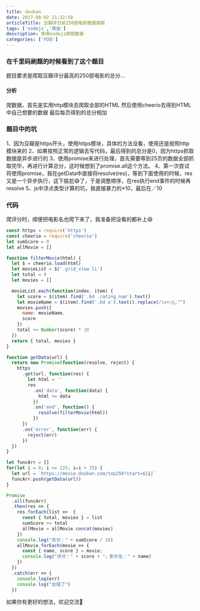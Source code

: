 ```yaml
---
title: douban
date: 2017-08-02 21:32:58
articleTitle: 豆瓣评分前250部电影数据爬取
tags: ['nodejs','爬虫']
description: 使用nodejs爬取数据
categories: ['代码']
---
```

### 在千里码刷题的时候看到了这个题目
题目要求是爬取豆瓣评分最高的250部电影的总分...

#### 分析
爬数据，首先是实用http模块去爬取全部的HTML
然后使用cheerio去得到HTML中自己想要的数据
最后每页得到的总分相加

### 题目中的坑
1、因为豆瓣是https开头，使用https模块，具体的方法没看，使用还是按照http模块来的
2、如果按照正常的逻辑去写代码，最后得到的总分是0，因为https抓取数据是异步进行的
3、使用promise来进行处理，首先需要等到25页的数据全部抓取完毕，再进行计算总分，这时候想到了promise.all这个方法。
4、第一次尝试将使用promise，我在getData中直接将resolve(res)，等到下面使用的时候，res又是一个异步执行，这下尴尬😅了，于是调整顺序，在res执行end事件的时候再resolve
5、js中浮点类型计算的坑，我直接暴力的*10，最后在／10

### 代码
爬评分时，顺便把电影名也爬下来了，我准备把没看的都补上😄

```javascript
const https = require('https')
const cheerio = require('cheerio')
let sumScore = 0
let allMovie = []

function filterMovie(html) {
  let $ = cheerio.load(html)
  let movieList = $('.grid_view li')
  let total = 0
  let movies = []

  movieList.each(function(index, item) {
    let score = $(item).find('.bd .rating_num').text()
    let movieName = $(item).find('.hd a').text().replace(/\s+/g,"")
    movies.push({
      name: movieName,
      score
    })
    total += Number(score) * 10
  })
  return { total, movies }
}

function getData(url) {
  return new Promise(function(resolve, reject) {
    https
      .get(url, function(res) {
        let html = ''
        res
          .on('data', function(data) {
            html += data
          })
          .on('end', function() {
            resolve(filterMovie(html))
          })
      })
      .on('error', function(err) {
        reject(err)
      })
  })
}

let funcArr = []
for(let i = 0; i <= 225; i=i + 25) {
  let url = `https://movie.douban.com/top250?start=${i}`
  funcArr.push(getData(url))
}

Promise
  .all(funcArr)
  .then(res => {
    res.forEach(list =>  {
      const { total, movies } = list
      sumScore += total
      allMovie = allMovie.concat(movies)
    })
    console.log("总分：" + sumScore / 10)
    allMovie.forEach(movie => {
      const { name, score } = movie;
      console.log("评分：" + score + "，影片名：" + name)
    })
  })
  .catch(err => {
    console.log(err)
    console.log("出错了")
  })
```
如果你有更好的想法，欢迎交流👏
